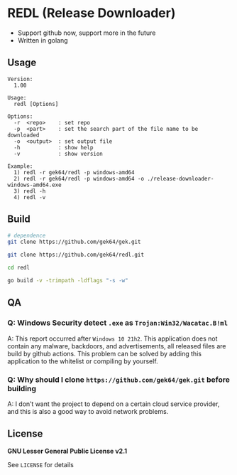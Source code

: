 # REDL (Release Downloader)

- Support github now, support more in the future
- Written in golang 

## Usage
```
Version:
  1.00

Usage:
  redl [Options]

Options:
  -r  <repo>    : set repo
  -p  <part>    : set the search part of the file name to be downloaded
  -o  <output>  : set output file
  -h            : show help
  -v            : show version

Example:
  1) redl -r gek64/redl -p windows-amd64
  2) redl -r gek64/redl -p windows-amd64 -o ./release-downloader-windows-amd64.exe
  3) redl -h
  4) redl -v
```

## Build
```sh
# dependence
git clone https://github.com/gek64/gek.git

git clone https://github.com/gek64/redl.git

cd redl

go build -v -trimpath -ldflags "-s -w"
```

## QA

### Q: Windows Security detect `.exe` as `Trojan:Win32/Wacatac.B!ml`
A: This report occurred after `Windows 10 21h2`. This application does not contain any malware, backdoors, and advertisements, all released files are build by github actions. This problem can be solved by adding this application to the whitelist or compiling by yourself.

### Q: Why should I clone `https://github.com/gek64/gek.git` before building
A: I don’t want the project to depend on a certain cloud service provider, and this is also a good way to avoid network problems.


## License

**GNU Lesser General Public License v2.1**

See `LICENSE` for details
